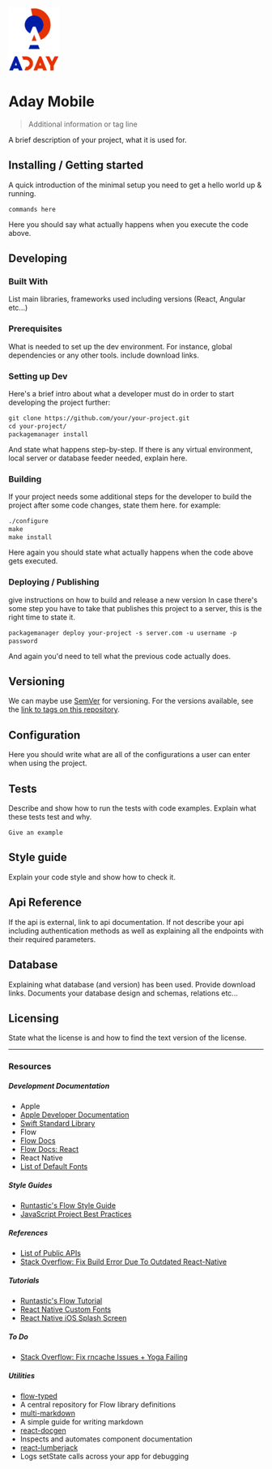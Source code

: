 ![Logo of the project](./docs/images/aday-full-logo.png)

# Aday Mobile
> Additional information or tag line

A brief description of your project, what it is used for.

## Installing / Getting started

A quick introduction of the minimal setup you need to get a hello world up &
running.

```shell
commands here
```

Here you should say what actually happens when you execute the code above.

## Developing

### Built With
List main libraries, frameworks used including versions (React, Angular etc...)

### Prerequisites
What is needed to set up the dev environment. For instance, global dependencies or any other tools. include download links.


### Setting up Dev

Here's a brief intro about what a developer must do in order to start developing
the project further:

```shell
git clone https://github.com/your/your-project.git
cd your-project/
packagemanager install
```

And state what happens step-by-step. If there is any virtual environment, local server or database feeder needed, explain here.

### Building

If your project needs some additional steps for the developer to build the
project after some code changes, state them here. for example:

```shell
./configure
make
make install
```

Here again you should state what actually happens when the code above gets
executed.

### Deploying / Publishing
give instructions on how to build and release a new version
In case there's some step you have to take that publishes this project to a
server, this is the right time to state it.

```shell
packagemanager deploy your-project -s server.com -u username -p password
```

And again you'd need to tell what the previous code actually does.

## Versioning

We can maybe use [SemVer](http://semver.org/) for versioning. For the versions available, see the [link to tags on this repository](/tags).


## Configuration

Here you should write what are all of the configurations a user can enter when
using the project.

## Tests

Describe and show how to run the tests with code examples.
Explain what these tests test and why.

```shell
Give an example
```

## Style guide

Explain your code style and show how to check it.

## Api Reference

If the api is external, link to api documentation. If not describe your api including authentication methods as well as explaining all the endpoints with their required parameters.


## Database

Explaining what database (and version) has been used. Provide download links.
Documents your database design and schemas, relations etc...

## Licensing

State what the license is and how to find the text version of the license.

---
### Resources

##### Development Documentation
* Apple
 * [Apple Developer Documentation](https://developer.apple.com/documentation/)
 * [Swift Standard Library](https://developer.apple.com/documentation/swift)
* Flow
 * [Flow Docs](https://flow.org/en/docs/)
 * [Flow Docs: React](https://flow.org/en/docs/react/)
* React Native
 * [List of Default Fonts](https://github.com/react-native-training/react-native-fonts)

##### Style Guides
  * [Runtastic's Flow Style Guide](https://github.com/ryyppy/flow-guide/tree/master/styleguide)
  * [JavaScript Project Best Practices](https://github.com/wearehive/project-guidelines)

##### References
* [List of Public APIs](https://github.com/toddmotto/public-apis)
* [Stack Overflow: Fix Build Error Due To Outdated React-Native](https://stackoverflow.com/questions/33650380/react-native-error-react-native-xcode-sh-line-45-react-native-command-not-f)

##### Tutorials
* [Runtastic's Flow Tutorial](https://github.com/ryyppy/flow-guide)
* [React Native Custom Fonts](https://medium.com/react-native-training/react-native-custom-fonts-ccc9aacf9e5e)
* [React Native iOS Splash Screen](https://medium.com/@kelleyannerose/react-native-ios-splash-screen-in-xcode-bd53b84430ec)

##### To Do
* [Stack Overflow: Fix rncache Issues + Yoga Failing](https://github.com/facebook/react-native/issues/14423)

##### Utilities
* [flow-typed](https://github.com/flowtype/flow-typed)
 * A central repository for Flow library definitions
* [multi-markdown](https://github.com/fletcher/MultiMarkdown/blob/master/Documentation/Markdown%20Syntax.md)
 * A simple guide for writing markdown
* [react-docgen](https://github.com/reactjs/react-docgen)
 * Inspects and automates component documentation
* [react-lumberjack](https://github.com/ryanflorence/react-lumberjack)
 * Logs setState calls across your app for debugging
